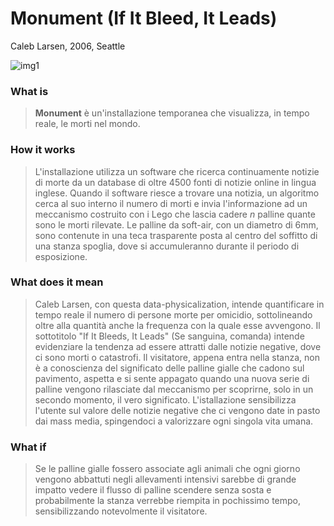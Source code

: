 # Monument (If It Bleed, It Leads)
Caleb Larsen, 2006, Seattle

![img1](https://github.com/RobertoAlesi/archive/blob/main/RobertoAlesi/Close_Reading/imgs/Monument.png)

### What is
>**Monument** è un'installazione temporanea che visualizza, in tempo reale, le morti nel mondo.

### How it works
>L'installazione utilizza un software che ricerca continuamente notizie di morte da un database di oltre 4500 fonti di notizie online in lingua inglese. Quando il software riesce a trovare una notizia, un algoritmo cerca al suo interno il numero di morti e invia l'informazione ad un meccanismo costruito con i Lego che lascia cadere *n* palline quante sono le morti rilevate. Le palline da soft-air, con un diametro di 6mm, sono contenute in una teca trasparente posta al centro del soffitto di una stanza spoglia, dove si accumuleranno durante il periodo di esposizione.

### What does it mean
>Caleb Larsen, con questa data-physicalization, intende quantificare in tempo reale il numero di persone morte per omicidio, sottolineando oltre alla quantità anche la frequenza con la quale esse avvengono.
Il sottotitolo "If It Bleeds, It Leads" (Se sanguina, comanda) intende evidenziare la tendenza ad essere attratti dalle notizie negative, dove ci sono morti o catastrofi. Il visitatore, appena entra nella stanza, non è a conoscienza del significato delle palline gialle che cadono sul pavimento, aspetta e si sente appagato quando una nuova serie di palline vengono rilasciate dal meccanismo per scoprirne, solo in un secondo momento, il vero significato. L'istallazione sensibilizza l'utente sul valore delle notizie negative che ci vengono date in pasto dai mass media, spingendoci a valorizzare ogni singola vita umana.

### What if
>Se le palline gialle fossero associate agli animali che ogni giorno vengono abbattuti negli allevamenti intensivi sarebbe di grande impatto vedere il flusso di palline scendere senza sosta e probabilmente la stanza verrebbe riempita in pochissimo tempo, sensibilizzando notevolmente il visitatore.
